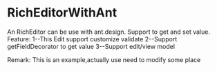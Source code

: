 # RichEditorWithAnt
An RichEditor can be use with ant.design. Support to get and set value.
Feature:
1--This Edit support customize validate
2--Support getFieldDecorator to get value
3--Support edit/view model

Remark:
This is an example,actually use need to modify some place
